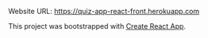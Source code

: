 Website URL: 
https://quiz-app-react-front.herokuapp.com

This project was bootstrapped with [Create React App](https://github.com/facebook/create-react-app).

